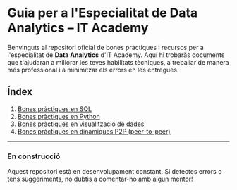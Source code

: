 # Guia per a l'Especialitat de Data Analytics – IT Academy

Benvinguts al repositori oficial de bones pràctiques i recursos per a l'especialitat de **Data Analytics** d'IT Academy. Aquí hi trobaràs documents que t'ajudaran a millorar les teves habilitats tècniques, a treballar de manera més professional i a minimitzar els errors en les entregues.


## Índex

1. [Bones pràctiques en SQL](bonas_practiques_sql.md)
2. [Bones pràctiques en Python](bonas_practiques_python.md)
3. [Bones pràctiques en visualització de dades](bonas_practiques_visualizaciones.md)
4. [Bones pràctiques en dinàmiques P2P (peer-to-peer)](bonas_practiques_p2p.md)

---

### En construcció
Aquest repositori està en desenvolupament constant. Si detectes errors o tens suggeriments, no dubtis a comentar-ho amb algun mentor!
